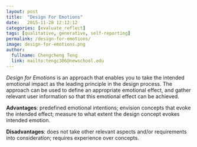 ```yaml
---
layout: post
title:  "Design For Emotions"
date:   2015-11-28 12:12:12
categories: [evaluate_reflect]
tags: [qualitative, generative, self-reporting]
permalink: /design-for-emotions/
image: design-for-emotions.png
author:
  fullname: Chengcheng Teng
  link: mailto:tengc306@newschool.edu
---
```


*Design for Emotions* is an approach that enables you to take the intended emotional impact as the leading principle in the design process. The approach can be used to define an appropriate emotional effect, and gather relevant user information so that this emotional effect can be achieved.

**Advantages**: predefined emotional intentions; envision concepts that evoke the intended effect; measure to what extent the design concept evokes intended emotion.

**Disadvantages**: does not take other relevant aspects and/or requirements into consideration; requires experience over concepts.